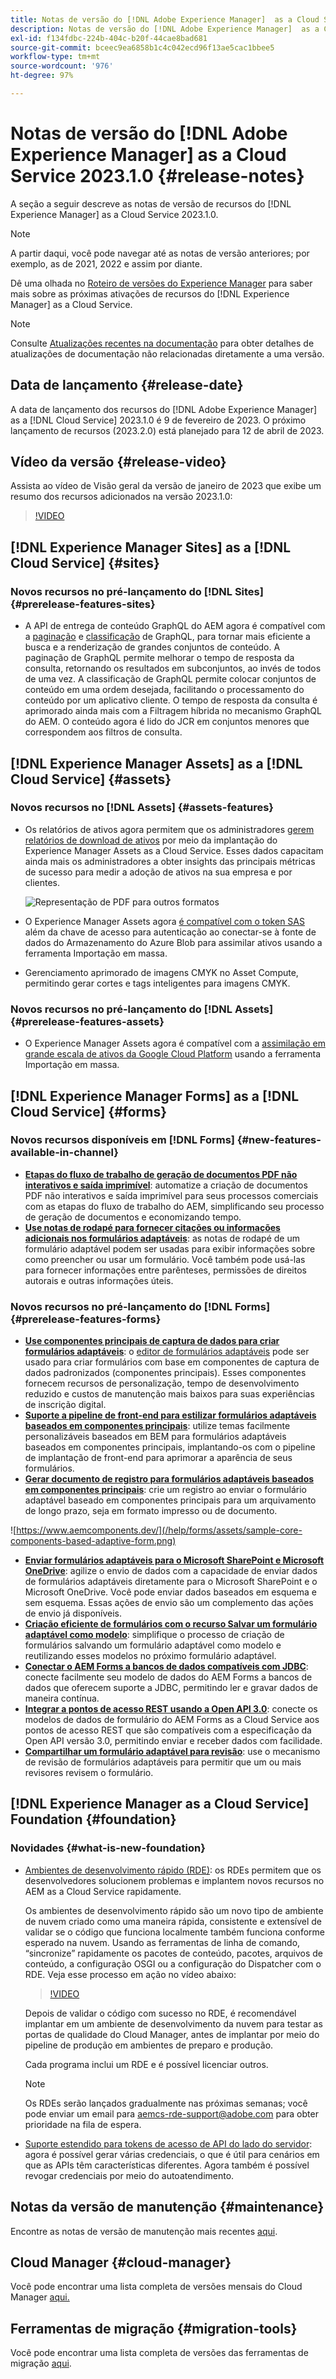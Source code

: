 ```yaml
---
title: Notas de versão do [!DNL Adobe Experience Manager]  as a Cloud Service 2023.1.0.
description: Notas de versão do [!DNL Adobe Experience Manager]  as a Cloud Service 2023.1.0.
exl-id: f134fdbc-224b-404c-b20f-44cae8bad681
source-git-commit: bceec9ea6858b1c4c042ecd96f13ae5cac1bbee5
workflow-type: tm+mt
source-wordcount: '976'
ht-degree: 97%

---
```


# Notas de versão do [!DNL Adobe Experience Manager] as a Cloud Service 2023.1.0 {#release-notes}

A seção a seguir descreve as notas de versão de recursos do [!DNL Experience Manager] as a Cloud Service 2023.1.0.

>[!NOTE]
>
>A partir daqui, você pode navegar até as notas de versão anteriores; por exemplo, as de 2021, 2022 e assim por diante.
>
>Dê uma olhada no [Roteiro de versões do Experience Manager](https://experienceleague.adobe.com/docs/experience-manager-release-information/aem-release-updates/update-releases-roadmap.html?lang=pt-BR) para saber mais sobre as próximas ativações de recursos do [!DNL Experience Manager] as a Cloud Service.

>[!NOTE]
>
>Consulte [Atualizações recentes na documentação](https://experienceleague.adobe.com/docs/experience-manager-release-information/aem-release-updates/doc-updates/documentation-updates.html?lang=pt-BR) para obter detalhes de atualizações de documentação não relacionadas diretamente a uma versão.

## Data de lançamento {#release-date}

A data de lançamento dos recursos do [!DNL Adobe Experience Manager] as a [!DNL Cloud Service] 2023.1.0 é 9 de fevereiro de 2023. O próximo lançamento de recursos (2023.2.0) está planejado para 12 de abril de 2023.

## Vídeo da versão {#release-video}

Assista ao vídeo de Visão geral da versão de janeiro de 2023 que exibe um resumo dos recursos adicionados na versão 2023.1.0:

>[!VIDEO](https://video.tv.adobe.com/v/3413479/?quality=12)

## [!DNL Experience Manager Sites] as a [!DNL Cloud Service] {#sites}

### Novos recursos no pré-lançamento do [!DNL Sites] {#prerelease-features-sites}

* A API de entrega de conteúdo GraphQL do AEM agora é compatível com a [paginação](/help/headless/graphql-api/content-fragments.md#paging) e [classificação](/help/headless/graphql-api/content-fragments.md#sorting) de GraphQL, para tornar mais eficiente a busca e a renderização de grandes conjuntos de conteúdo. A paginação de GraphQL permite melhorar o tempo de resposta da consulta, retornando os resultados em subconjuntos, ao invés de todos de uma vez. A classificação de GraphQL permite colocar conjuntos de conteúdo em uma ordem desejada, facilitando o processamento do conteúdo por um aplicativo cliente.  O tempo de resposta da consulta é aprimorado ainda mais com a Filtragem híbrida no mecanismo GraphQL do AEM. O conteúdo agora é lido do JCR em conjuntos menores que correspondem aos filtros de consulta.

## [!DNL Experience Manager Assets] as a [!DNL Cloud Service] {#assets}

### Novos recursos no [!DNL Assets] {#assets-features}

* Os relatórios de ativos agora permitem que os administradores [gerem relatórios de download de ativos](/help/assets/asset-reports.md) por meio da implantação do Experience Manager Assets as a Cloud Service. Esses dados capacitam ainda mais os administradores a obter insights das principais métricas de sucesso para medir a adoção de ativos na sua empresa e por clientes.

  ![Representação de PDF para outros formatos](/help/release-notes/assets/choose_report.png)

* O Experience Manager Assets agora [é compatível com o token SAS](/help/assets/add-assets.md#asset-bulk-ingestor) além da chave de acesso para autenticação ao conectar-se à fonte de dados do Armazenamento do Azure Blob para assimilar ativos usando a ferramenta Importação em massa.

* Gerenciamento aprimorado de imagens CMYK no Asset Compute, permitindo gerar cortes e tags inteligentes para imagens CMYK.

### Novos recursos no pré-lançamento do [!DNL Assets] {#prerelease-features-assets}

* O Experience Manager Assets agora é compatível com a [assimilação em grande escala de ativos da Google Cloud Platform](/help/assets/add-assets.md#asset-bulk-ingestor) usando a ferramenta Importação em massa.

## [!DNL Experience Manager Forms] as a [!DNL Cloud Service] {#forms}

### Novos recursos disponíveis em [!DNL Forms] {#new-features-available-in-channel}

* **[Etapas do fluxo de trabalho de geração de documentos PDF não interativos e saída imprimível](/help/forms/aem-forms-workflow-step-reference.md)**: automatize a criação de documentos PDF não interativos e saída imprimível para seus processos comerciais com as etapas do fluxo de trabalho do AEM, simplificando seu processo de geração de documentos e economizando tempo.
* **[Use notas de rodapé para fornecer citações ou informações adicionais nos formulários adaptáveis](/help/forms/footnotes-richtextsupport.md)**: as notas de rodapé de um formulário adaptável podem ser usadas para exibir informações sobre como preencher ou usar um formulário. Você também pode usá-las para fornecer informações entre parênteses, permissões de direitos autorais e outras informações úteis.

### Novos recursos no pré-lançamento do [!DNL Forms] {#prerelease-features-forms}

* **[Use componentes principais de captura de dados para criar formulários adaptáveis](https://experienceleague.adobe.com/docs/experience-manager-core-components/using/adaptive-forms/introduction.html?lang=pt-BR)**: o [editor de formulários adaptáveis](/help/forms/creating-adaptive-form-core-components.md) pode ser usado para criar formulários com base em componentes de captura de dados padronizados (componentes principais). Esses componentes fornecem recursos de personalização, tempo de desenvolvimento reduzido e custos de manutenção mais baixos para suas experiências de inscrição digital.
* **[Suporte a pipeline de front-end para estilizar formulários adaptáveis baseados em componentes principais](/help/forms/using-themes-in-core-components.md)**: utilize temas facilmente personalizáveis baseados em BEM para formulários adaptáveis baseados em componentes principais, implantando-os com o pipeline de implantação de front-end para aprimorar a aparência de seus formulários.
* **[Gerar documento de registro para formulários adaptáveis baseados em componentes principais](/help/forms/generate-document-of-record-core-components.md)**: crie um registro ao enviar o formulário adaptável baseado em componentes principais para um arquivamento de longo prazo, seja em formato impresso ou de documento.

![https://www.aemcomponents.dev/](/help/forms/assets/sample-core-components-based-adaptive-form.png)

* **[Enviar formulários adaptáveis para o Microsoft SharePoint e Microsoft OneDrive](/help/forms/configuring-submit-actions.md)**: agilize o envio de dados com a capacidade de enviar dados de formulários adaptáveis diretamente para o Microsoft SharePoint e o Microsoft OneDrive. Você pode enviar dados baseados em esquema e sem esquema. Essas ações de envio são um complemento das ações de envio já disponíveis.
* **[Criação eficiente de formulários com o recurso Salvar um formulário adaptável como modelo](/help/forms/template-editor.md#save-an-adaptive-form-as-template-saving-adaptive-form-as-template)**: simplifique o processo de criação de formulários salvando um formulário adaptável como modelo e reutilizando esses modelos no próximo formulário adaptável.
* **[Conectar o AEM Forms a bancos de dados compatíveis com JDBC](/help/forms/configure-data-sources.md#configure-relational-database-configure-relational-database)**: conecte facilmente seu modelo de dados do AEM Forms a bancos de dados que oferecem suporte a JDBC, permitindo ler e gravar dados de maneira contínua.
* **[Integrar a pontos de acesso REST usando a Open API 3.0](/help/forms/configure-data-sources.md#configure-restful-services-open-api-specification-version-20-configure-restful-services-swagger-version30)**: conecte os modelos de dados de formulário do AEM Forms as a Cloud Service aos pontos de acesso REST que são compatíveis com a especificação da Open API versão 3.0, permitindo enviar e receber dados com facilidade.
* **[Compartilhar um formulário adaptável para revisão](/help/forms/create-reviews-forms.md)**: use o mecanismo de revisão de formulários adaptáveis para permitir que um ou mais revisores revisem o formulário.

## [!DNL Experience Manager as a Cloud Service] Foundation {#foundation}

### Novidades {#what-is-new-foundation}

* [Ambientes de desenvolvimento rápido (RDE)](/help/implementing/developing/introduction/rapid-development-environments.md): os RDEs permitem que os desenvolvedores solucionem problemas e implantem novos recursos no AEM as a Cloud Service rapidamente.

  Os ambientes de desenvolvimento rápido são um novo tipo de ambiente de nuvem criado como uma maneira rápida, consistente e extensível de validar se o código que funciona localmente também funciona conforme esperado na nuvem. Usando as ferramentas de linha de comando, “sincronize” rapidamente os pacotes de conteúdo, pacotes, arquivos de conteúdo, a configuração OSGI ou a configuração do Dispatcher com o RDE. Veja esse processo em ação no vídeo abaixo:

  >[!VIDEO](https://video.tv.adobe.com/v/3413508/?quality=12&learn=on)

  Depois de validar o código com sucesso no RDE, é recomendável implantar em um ambiente de desenvolvimento da nuvem para testar as portas de qualidade do Cloud Manager, antes de implantar por meio do pipeline de produção em ambientes de preparo e produção.

  Cada programa inclui um RDE e é possível licenciar outros.

  >[!NOTE]
  >
  >Os RDEs serão lançados gradualmente nas próximas semanas; você pode enviar um email para aemcs-rde-support@adobe.com para obter prioridade na fila de espera.

* [Suporte estendido para tokens de acesso de API do lado do servidor](/help/implementing/developing/introduction/generating-access-tokens-for-server-side-apis.md): agora é possível gerar várias credenciais, o que é útil para cenários em que as APIs têm características diferentes. Agora também é possível revogar credenciais por meio do autoatendimento.

## Notas da versão de manutenção {#maintenance}

Encontre as notas de versão de manutenção mais recentes [aqui](/help/release-notes/maintenance/latest.md).

## Cloud Manager {#cloud-manager}

Você pode encontrar uma lista completa de versões mensais do Cloud Manager [aqui.](/help/implementing/cloud-manager/release-notes/current.md)

## Ferramentas de migração {#migration-tools}

Você pode encontrar uma lista completa de versões das ferramentas de migração [aqui](/help/journey-migration/release-notes/release-notes-migration-tools-current.md).
